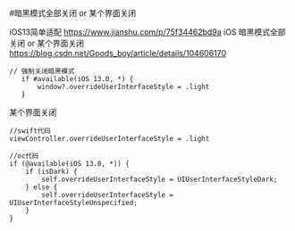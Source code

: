 #暗黑模式全部关闭 or 某个界面关闭

iOS13简单适配
https://www.jianshu.com/p/75f34462bd9a
iOS 暗黑模式全部关闭 or 某个界面关闭
https://blog.csdn.net/Goods_boy/article/details/104606170
```
// 强制关闭暗黑模式
   if #available(iOS 13.0, *) {
       window?.overrideUserInterfaceStyle = .light
   }
```

某个界面关闭

```
//swift代码
viewController.overrideUserInterfaceStyle = .light
```
```
//oc代码
if (@available(iOS 13.0, *)) {
    if (isDark) {
        self.overrideUserInterfaceStyle = UIUserInterfaceStyleDark;
    } else {
        self.overrideUserInterfaceStyle = UIUserInterfaceStyleUnspecified;
    }
}
```
